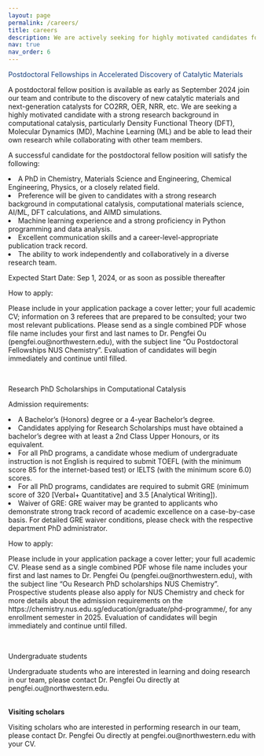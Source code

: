 ```yaml
---
layout: page
permalink: /careers/
title: careers
description: We are actively seeking for highly motivated candidates for postdoctoral fellowshipes, research PhD scholarship, undergraduate students, and visiting scholars.
nav: true
nav_order: 6
---
```


<p style="color:#19417E";"font-weight: bold;">Postdoctoral Fellowships in Accelerated Discovery of Catalytic Materials</p>
<p>A postdoctoral fellow position is available as early as September 2024 join our team and contribute to the discovery of new catalytic materials and next-generation catalysts for CO2RR, OER, NRR, etc. We are seeking a highly motivated candidate with a strong research background in computational catalysis, particularly Density Functional Theory (DFT), Molecular Dynamics (MD), Machine Learning (ML) and be able to lead their own research while collaborating with other team members.</p>

<p>A successful candidate for the postdoctoral fellow position will satisfy the following:
<li>A PhD in Chemistry, Materials Science and Engineering, Chemical Engineering, Physics, or a closely related field.</li>
<li>Preference will be given to candidates with a strong research background in computational catalysis, computational materials science, AI/ML, DFT calculations, and AIMD simulations.</li>
<li>Machine learning experience and a strong proficiency in Python programming and data analysis.</li>
<li>Excellent communication skills and a career-level-appropriate publication track record.</li>
<li>The ability to work independently and collaboratively in a diverse research team.</li></p>
<p>Expected Start Date: Sep 1, 2024, or as soon as possible thereafter</p>
<p>How to apply:</p>
<p>Please include in your application package a cover letter; your full academic CV; information on 3 referees that are prepared to be consulted; your two most relevant publications. Please send as a single combined PDF whose file name includes your first and last names to Dr. Pengfei Ou (pengfei.ou@northwestern.edu), with the subject line “Ou Postdoctoral Fellowships NUS Chemistry”. Evaluation of candidates will begin immediately and continue until filled.</p>

<br>
<p font-weight: bold;">Research PhD Scholarships in Computational Catalysis</p>
<p>Admission requirements:
<li>A Bachelor’s (Honors) degree or a 4-year Bachelor’s degree.</li>
<li>Candidates applying for Research Scholarships must have obtained a bachelor’s degree with at least a 2nd Class Upper Honours, or its equivalent.</li>
<li>For all PhD programs, a candidate whose medium of undergraduate instruction is not English is required to submit TOEFL (with the minimum score 85 for the internet-based test) or IELTS (with the minimum score 6.0) scores.</li>
<li>For all PhD programs, candidates are required to submit GRE (minimum score of 320 [Verbal+ Quantitative] and 3.5 [Analytical Writing]).</li>
<li>Waiver of GRE: GRE waiver may be granted to applicants who demonstrate strong track record of academic excellence on a case-by-case basis. For detailed GRE waiver conditions, please check with the respective department PhD administrator.</li></p>
<p>How to apply:</p>
<p>Please include in your application package a cover letter; your full academic CV. Please send as a single combined PDF whose file name includes your first and last names to Dr. Pengfei Ou (pengfei.ou@northwestern.edu), with the subject line “Ou Research PhD scholarships NUS Chemistry”. Prospective students please also apply for NUS Chemistry and check for more details about the admission requirements on the https://chemistry.nus.edu.sg/education/graduate/phd-programme/, for any enrollment semester in 2025. Evaluation of candidates will begin immediately and continue until filled.</p>

<br>
<p font-weight: bold">Undergraduate students</p>
<p>Undergraduate students who are interested in learning and doing research in our team, please contact Dr. Pengfei Ou directly at pengfei.ou@northwestern.edu.</p>

<br>
<b>Visiting scholars</b>
<p>Visiting scholars who are interested in performing research in our team, please contact Dr. Pengfei Ou directly at pengfei.ou@northwestern.edu with your CV.</p>
